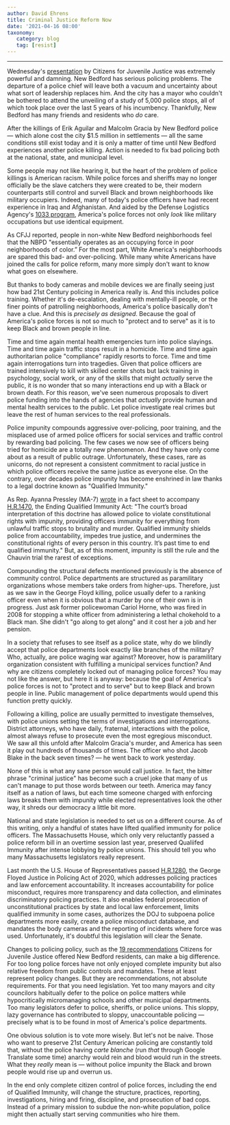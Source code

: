 ```yaml
---
author: David Ehrens
title: Criminal Justice Reform Now
date: '2021-04-16 08:00'
taxonomy:
   category: blog
   tag: [resist]
---
```

---

Wednesday's [presentation](https://naacpnewbedford.org/2021/04/cfjj-report/) by Citizens for Juvenile Justice was extremely powerful and damning. New Bedford has serious policing problems. The departure of a police chief will leave both a vacuum and uncertainty about what sort of leadership replaces him. And the city has a mayor who couldn't be bothered to attend the unveiling of a study of 5,000 police stops, all of which took place over the last 5 years of his incumbency. Thankfully, New Bedford has many friends and residents who *do* care.

After the killings of Erik Aguilar and Malcolm Gracia by New Bedford police — which alone cost the city $1.5 million in settlements — all the same conditions still exist today and it is only a matter of time until New Bedford experiences another police killing. Action is needed to fix bad policing both at the national, state, and municipal level.

Some people may not like hearing it, but the heart of the problem of police killings is American racism. While police forces and sheriffs may no longer officially be the slave catchers they were created to be, their modern counterparts still control and surveil Black and brown neighborhoods like military occupiers. Indeed, many of today's police officers have had recent experience in Iraq and Afghanistan. And aided by the Defense Logistics Agency's [1033 program](https://www.dla.mil/DispositionServices/Offers/Reutilization/LawEnforcement/ProgramFAQs.aspx), America's police forces not only *look* like military occupations but use identical equipment. 

As CFJJ reported, people in non-white New Bedford neighborhoods feel that the NBPD "essentially operates as an occupying force in poor neighborhoods of color.” For the most part, White America's neighborhoods are spared this bad- and over-policing. While many white Americans have joined the calls for police reform, many more simply don't want to know what goes on elsewhere.

But thanks to body cameras and mobile devices we are finally seeing just how bad 21st Century policing in America really is. And this includes police training. Whether it's de-escalation, dealing with mentally-ill people, or the finer points of patrolling neighborhoods, America's police basically don't have a clue. And this is *precisely as designed*. Because the goal of America's police forces is not so much to "protect and to serve" as it is to keep Black and brown people in line.

Time and time again mental health emergencies turn into police slayings. Time and time again traffic stops result in a homicide. Time and time again authoritarian police "compliance" rapidly resorts to force. Time and time again interrogations turn into tragedies. Given that police officers are trained intensively to kill with skilled center shots but lack training in psychology, social work, or any of the skills that might *actually* serve the public, it is no wonder that so many interactions end up with a Black or brown death. For this reason, we've seen numerous proposals to divert police funding into the hands of agencies that *actually* provide human and mental health services to the public. Let police investigate real crimes but leave the rest of human services to the real professionals.

Police impunity compounds aggressive over-policing, poor training, and the misplaced use of armed police officers for social services and traffic control by rewarding bad policing. The few cases we now see of officers being tried for homicide are a totally new phenomenon. And they have only come about as a result of public outrage. Unfortunately, these cases, rare as unicorns, do not represent a consistent commitment to racial justice in which police officers receive the same justice as everyone else. On the contrary, over decades police impunity has become enshrined in law thanks to a legal doctrine known as "Qualified Immunity." 

As Rep. Ayanna Pressley (MA-7) [wrote](https://pressley.house.gov/sites/pressley.house.gov/files/EQIA%20One%20Pager%202021%20vF.pdf) in a fact sheet to accompany [H.R.1470](https://www.govtrack.us/congress/bills/117/hr1470), the Ending Qualified Immunity Act: "The court’s broad interpretation of this doctrine has allowed police to violate constitutional rights with impunity, providing officers immunity for everything from unlawful traffic stops to brutality and murder. Qualified immunity shields police from accountability, impedes true justice, and undermines the constitutional rights of every person in this country. It’s past time to end qualified immunity." But, as of this moment, impunity is still the rule and the Chauvin trial the rarest of exceptions.

Compounding the structural defects mentioned previously is the absence of community control. Police departments are structured as paramilitary organizations whose members take orders from higher-ups. Therefore, just as we saw in the George Floyd killing, police usually defer to a ranking officer even when it is obvious that a murder by one of their own is in progress. Just ask former policewoman Cariol Horne, who was fired in 2008 for stopping a white officer from administering a lethal chokehold to a Black man. She didn't "go along to get along" and it cost her a job and her pension.

In a society that refuses to see itself as a police state, why do we blindly accept that police departments look exactly like branches of the military? Who, actually, are police waging war against? Moreover, how is paramilitary organization consistent with fulfilling a municipal services function? And why are citizens completely locked out of managing police forces? You may not like the answer, but here it is anyway: because the goal of America's police forces is not to "protect and to serve" but to keep Black and brown people in line. Public management of police departments would upend this function pretty quickly.

Following a killing, police are usually permitted to investigate themselves, with police unions setting the terms of investigations and interrogations. District attorneys, who have daily, fraternal, interactions with the police, almost always refuse to prosecute even the most egregious misconduct. We saw all this unfold after Malcolm Gracia's murder, and America has seen it play out hundreds of thousands of times. The officer who shot Jacob Blake in the back seven times? — he went back to work yesterday. 

None of this is what any sane person would call justice. In fact, the bitter phrase "criminal justice" has become such a cruel joke that many of us can't manage to put those words between our teeth. America may fancy itself  as a nation of laws, but each time someone charged with enforcing laws breaks them with impunity while elected representatives look the other way, it shreds our democracy a little bit more.

National and state legislation is needed to set us on a different course. As of this writing, only a handful of states have lifted qualified immunity for police officers. The Massachusetts House, which only very reluctantly passed a police reform bill in an overtime session last year, preserved Qualiifed Immunity after intense lobbying by police unions. This should tell you who many Massachusetts legislators really represent.

Last month the U.S. House of Representatives passed [H.R.1280](https://www.congress.gov/bill/117th-congress/house-bill/1280), the George Floyed Justice in Policing Act of 2020, which addresses policing practices and law enforcement accountability. It increases accountability for police misconduct, requires more transparency and data collection, and eliminates discriminatory policing practices. It also enables federal prosecution of unconstitutional practices by state and local law enforcement, limits qualified immunity in some cases, authorizes the DOJ to subpoena police departments more easily, create a police misconduct database, and mandates the body cameras and the reporting of incidents where force was used. Unfortunately, it's doubtful this legislation will clear the Senate.

Changes to policing policy, such as the [19 recommendations](https://www.cfjj.org/s/We-Are-The-Prey-FINAL.pdf) Citizens for Juvenile Justice offered New Bedford residents, can make a big difference. For too long police forces have not only enjoyed complete impunity but also relative freedom from public controls and mandates. These at least represent policy changes. But they are recommendations, not absolute requirements. For that you need legislation. Yet too many mayors and city councilors habitually defer to the police on police matters while hypocritically micromanaging schools and other municipal departments. Too many legislators defer to police, sheriffs, or police unions. This sloppy, lazy governance has contributed to sloppy, unaccountable policing — precisely what is to be found in most of America's police departments. 

One obvious solution is to vote more wisely. But let's not be naive. Those who want to preserve 21st Century American policing are constantly told that, without the police having *carte blanche* (run *that* through Google Translate some time) anarchy would rein and blood would run in the streets. What they *really* mean is — without police impunity the Black and brown people would rise up and overrun us.

In the end only complete citizen control of police forces, including the end of Qualified Immunity, will change the structure, practices, reporting, investigations, hiring and firing, discipline, and prosecution of bad cops. Instead of a primary mission to subdue the non-white population, police might then actually start serving communities who hire them.

